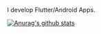 I develop Flutter/Android Apps.

[![Anurag's github stats](https://github-readme-stats.vercel.app/api?username=atsumo)](https://github.com/anuraghazra/github-readme-stats)
